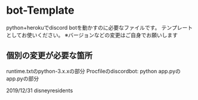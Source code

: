# bot-Template
python+herokuでdiscord botを動かすのに必要なファイルです。
テンプレートとしてお使いください。
※バージョンなどの変更はご自身でお願いします

## 個別の変更が必要な箇所
runtime.txtのpython-3.x.xの部分
Procfileのdiscordbot: python app.pyのapp.pyの部分


2019/12/31
disneyresidents
